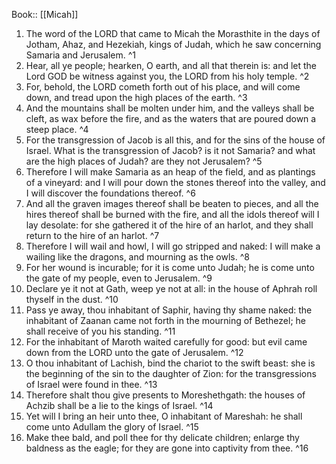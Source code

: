  Book:: [[Micah]]
 1. The word of the LORD that came to Micah the Morasthite in the days of Jotham, Ahaz, and Hezekiah, kings of Judah, which he saw concerning Samaria and Jerusalem. ^1
 2. Hear, all ye people; hearken, O earth, and all that therein is: and let the Lord GOD be witness against you, the LORD from his holy temple. ^2
 3. For, behold, the LORD cometh forth out of his place, and will come down, and tread upon the high places of the earth. ^3
 4. And the mountains shall be molten under him, and the valleys shall be cleft, as wax before the fire, and as the waters that are poured down a steep place. ^4
 5. For the transgression of Jacob is all this, and for the sins of the house of Israel. What is the transgression of Jacob? is it not Samaria? and what are the high places of Judah? are they not Jerusalem? ^5
 6. Therefore I will make Samaria as an heap of the field, and as plantings of a vineyard: and I will pour down the stones thereof into the valley, and I will discover the foundations thereof. ^6
 7. And all the graven images thereof shall be beaten to pieces, and all the hires thereof shall be burned with the fire, and all the idols thereof will I lay desolate: for she gathered it of the hire of an harlot, and they shall return to the hire of an harlot. ^7
 8. Therefore I will wail and howl, I will go stripped and naked: I will make a wailing like the dragons, and mourning as the owls. ^8
 9. For her wound is incurable; for it is come unto Judah; he is come unto the gate of my people, even to Jerusalem. ^9
 10. Declare ye it not at Gath, weep ye not at all: in the house of Aphrah roll thyself in the dust. ^10
 11. Pass ye away, thou inhabitant of Saphir, having thy shame naked: the inhabitant of Zaanan came not forth in the mourning of Bethezel; he shall receive of you his standing. ^11
 12. For the inhabitant of Maroth waited carefully for good: but evil came down from the LORD unto the gate of Jerusalem. ^12
 13. O thou inhabitant of Lachish, bind the chariot to the swift beast: she is the beginning of the sin to the daughter of Zion: for the transgressions of Israel were found in thee. ^13
 14. Therefore shalt thou give presents to Moreshethgath: the houses of Achzib shall be a lie to the kings of Israel. ^14
 15. Yet will I bring an heir unto thee, O inhabitant of Mareshah: he shall come unto Adullam the glory of Israel. ^15
 16. Make thee bald, and poll thee for thy delicate children; enlarge thy baldness as the eagle; for they are gone into captivity from thee. ^16
